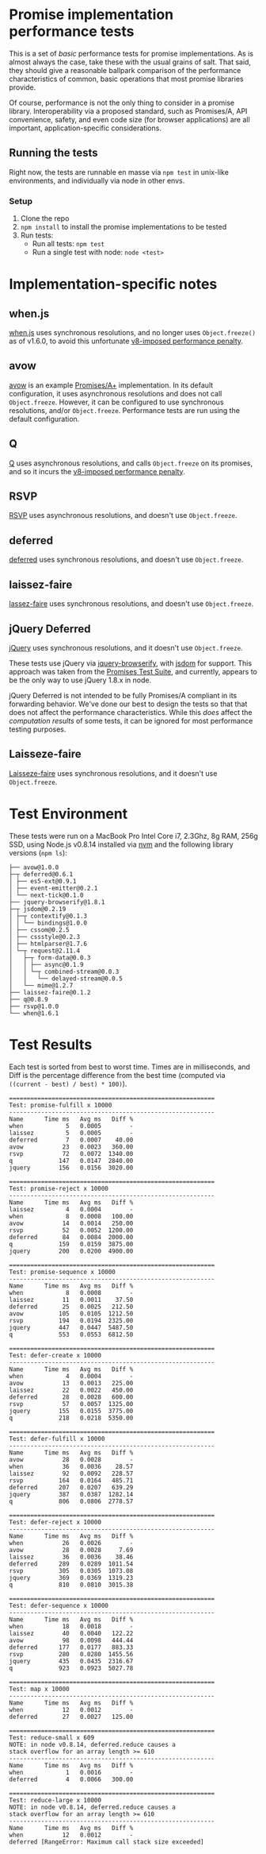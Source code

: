 # Promise implementation performance tests

This is a set of *basic* performance tests for promise implementations.  As is almost always the case, take these with the usual grains of salt.  That said, they should give a reasonable ballpark comparison of the performance characteristics of common, basic operations that most promise libraries provide.

Of course, performance is not the only thing to consider in a promise library.  Interoperability via a proposed standard, such as Promises/A, API convenience, safety, and even code size (for browser applications) are all important, application-specific considerations.

## Running the tests

Right now, the tests are runnable en masse via `npm test` in unix-like environments, and individually via node in other envs.

### Setup

1. Clone the repo
1. `npm install` to install the promise implementations to be tested
1. Run tests:
    * Run all tests: `npm test`
    * Run a single test with node: `node <test>`

# Implementation-specific notes

## when.js

[when.js](https://github.com/cujojs/when) uses synchronous resolutions, and no longer uses `Object.freeze()` as of v1.6.0, to avoid this unfortunate [v8-imposed performance penalty](http://stackoverflow.com/questions/8435080/any-performance-benefit-to-locking-down-javascript-objects).

## avow

[avow](https://github.com/briancavalier/avow) is an example [Promises/A+](http://promises-aplus.github.com/promises-spec/) implementation.  In its default configuration, it uses asynchronous resolutions and does not call `Object.freeze`.  However, it can be configured to use synchronous resolutions, and/or `Object.freeze`.  Performance tests are run using the default configuration.

## Q

[Q](https://github.com/kriskowal/q) uses asynchronous resolutions, and calls `Object.freeze` on its promises, and so it incurs the [v8-imposed performance penalty](http://stackoverflow.com/questions/8435080/any-performance-benefit-to-locking-down-javascript-objects).

## RSVP

[RSVP](https://github.com/tildeio/rsvp.js) uses asynchronous resolutions, and doesn't use `Object.freeze`.

## deferred

[deferred](https://github.com/medikoo/deferred) uses synchronous resolutions, and doesn't use `Object.freeze`.

## laissez-faire

[lassez-faire](https://github.com/jkroso/Laissez-faire) uses synchronous resolutions, and doesn't use `Object.freeze`.

## jQuery Deferred

[jQuery](http://jquery.com) uses synchronous resolutions, and it doesn't use `Object.freeze`.

These tests use jQuery via [jquery-browserify](https://github.com/jmars/jquery-browserify), with [jsdom](https://github.com/tmpvar/jsdom) for support.  This approach was taken from the [Promises Test Suite](https://github.com/domenic/promise-tests), and currently, appears to be the only way to use jQuery 1.8.x in node.

jQuery Deferred is not intended to be fully Promises/A compliant in its forwarding behavior.  We've done our best to design the tests so that that does not affect the performance characteristics.  While this *does* affect the *computation results* of some tests, it can be ignored for most performance testing purposes.

## Laisseze-faire

[Laisseze-faire](https://github.com/jkroso/Laissez-faire) uses synchronous resolutions, and it doesn't use `Object.freeze`.

# Test Environment

These tests were run on a MacBook Pro Intel Core i7, 2.3Ghz, 8g RAM, 256g SSD, using Node.js v0.8.14 installed via [nvm](https://github.com/creationix/nvm) and the following library versions (`npm ls`):

```text
├── avow@1.0.0
├─┬ deferred@0.6.1
│ ├── es5-ext@0.9.1
│ ├── event-emitter@0.2.1
│ └── next-tick@0.1.0
├── jquery-browserify@1.8.1
├─┬ jsdom@0.2.19
│ ├─┬ contextify@0.1.3
│ │ └── bindings@1.0.0
│ ├── cssom@0.2.5
│ ├── cssstyle@0.2.3
│ ├── htmlparser@1.7.6
│ └─┬ request@2.11.4
│   ├─┬ form-data@0.0.3
│   │ ├── async@0.1.9
│   │ └─┬ combined-stream@0.0.3
│   │   └── delayed-stream@0.0.5
│   └── mime@1.2.7
├── laissez-faire@0.1.2
├── q@0.8.9
├── rsvp@1.0.0
└── when@1.6.1
```

# Test Results

Each test is sorted from best to worst time. Times are in milliseconds, and Diff is the percentage difference from the best time (computed via `((current - best) / best) * 100)`).

```text
==========================================================
Test: promise-fulfill x 10000
----------------------------------------------------------
Name      Time ms   Avg ms   Diff %
when            5   0.0005        -
laissez         5   0.0005        -
deferred        7   0.0007    40.00
avow           23   0.0023   360.00
rsvp           72   0.0072  1340.00
q             147   0.0147  2840.00
jquery        156   0.0156  3020.00

==========================================================
Test: promise-reject x 10000
----------------------------------------------------------
Name      Time ms   Avg ms   Diff %
laissez         4   0.0004        -
when            8   0.0008   100.00
avow           14   0.0014   250.00
rsvp           52   0.0052  1200.00
deferred       84   0.0084  2000.00
q             159   0.0159  3875.00
jquery        200   0.0200  4900.00

==========================================================
Test: promise-sequence x 10000
----------------------------------------------------------
Name      Time ms   Avg ms   Diff %
when            8   0.0008        -
laissez        11   0.0011    37.50
deferred       25   0.0025   212.50
avow          105   0.0105  1212.50
rsvp          194   0.0194  2325.00
jquery        447   0.0447  5487.50
q             553   0.0553  6812.50

==========================================================
Test: defer-create x 10000
----------------------------------------------------------
Name      Time ms   Avg ms   Diff %
when            4   0.0004        -
avow           13   0.0013   225.00
laissez        22   0.0022   450.00
deferred       28   0.0028   600.00
rsvp           57   0.0057  1325.00
jquery        155   0.0155  3775.00
q             218   0.0218  5350.00

==========================================================
Test: defer-fulfill x 10000
----------------------------------------------------------
Name      Time ms   Avg ms   Diff %
avow           28   0.0028        -
when           36   0.0036    28.57
laissez        92   0.0092   228.57
rsvp          164   0.0164   485.71
deferred      207   0.0207   639.29
jquery        387   0.0387  1282.14
q             806   0.0806  2778.57

==========================================================
Test: defer-reject x 10000
----------------------------------------------------------
Name      Time ms   Avg ms   Diff %
when           26   0.0026        -
avow           28   0.0028     7.69
laissez        36   0.0036    38.46
deferred      289   0.0289  1011.54
rsvp          305   0.0305  1073.08
jquery        369   0.0369  1319.23
q             810   0.0810  3015.38

==========================================================
Test: defer-sequence x 10000
----------------------------------------------------------
Name      Time ms   Avg ms   Diff %
when           18   0.0018        -
laissez        40   0.0040   122.22
avow           98   0.0098   444.44
deferred      177   0.0177   883.33
rsvp          280   0.0280  1455.56
jquery        435   0.0435  2316.67
q             923   0.0923  5027.78

==========================================================
Test: map x 10000
----------------------------------------------------------
Name      Time ms   Avg ms   Diff %
when           12   0.0012        -
deferred       27   0.0027   125.00

==========================================================
Test: reduce-small x 609
NOTE: in node v0.8.14, deferred.reduce causes a
stack overflow for an array length >= 610
----------------------------------------------------------
Name      Time ms   Avg ms   Diff %
when            1   0.0016        -
deferred        4   0.0066   300.00

==========================================================
Test: reduce-large x 10000
NOTE: in node v0.8.14, deferred.reduce causes a
stack overflow for an array length >= 610
----------------------------------------------------------
Name      Time ms   Avg ms   Diff %
when           12   0.0012        -
deferred [RangeError: Maximum call stack size exceeded]
```

